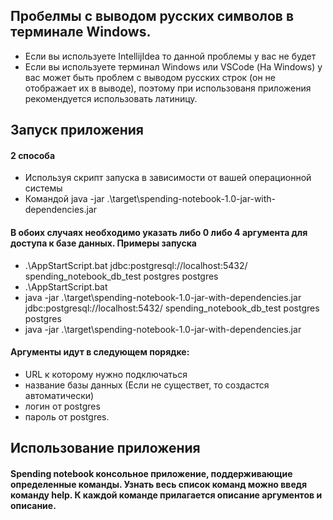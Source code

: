 ## Пробелмы с выводом русских символов в терминале Windows.
- Если вы используете IntellijIdea то данной проблемы у вас не будет
- Если вы используете терминал Windows или VSCode (На Windows) у вас может быть проблем с выводом русских строк (он не отображает их в выводе), поэтому при использованя приложения рекомендуется использовать латиницу. 

## Запуск приложения
#### 2 способа
- Используя скрипт запуска в зависимости от вашей операционной системы
- Командой java -jar .\target\spending-notebook-1.0-jar-with-dependencies.jar

#### В обоих случаях необходимо указать либо 0 либо 4 аргумента для доступа к базе данных. Примеры запуска
- .\AppStartScript.bat jdbc:postgresql://localhost:5432/ spending_notebook_db_test postgres postgres 
- .\AppStartScript.bat
- java -jar .\target\spending-notebook-1.0-jar-with-dependencies.jar jdbc:postgresql://localhost:5432/ spending_notebook_db_test postgres postgres
- java -jar .\target\spending-notebook-1.0-jar-with-dependencies.jar

#### Аргументы идут в следующем порядке: 
- URL к которому нужно подключаться
- название базы данных (Если не существет, то создастся автоматически) 
- логин от postgres
- пароль от postgres.

## Использование приложения
#### Spending notebook консольное приложение, поддерживающие определенные команды. Узнать весь список команд можно введя команду help. К каждой команде прилагается описание аргументов и описание.